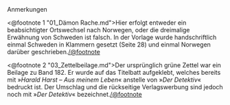 <div class="anmerkungen">Anmerkungen</div>

<@footnote 1 "01_Dämon Rache.md">Hier erfolgt entweder ein beabsichtigter Ortswechsel nach Norwegen, oder die dreimalige Erwähnung von Schweden ist falsch. In der Vorlage wurde handschriftlich einmal Schweden in Klammern gesetzt (Seite 28) und einmal Norwegen darüber geschrieben.</@footnote>

<@footnote 2 "03_Zettelbeilage.md">Der ursprünglich grüne Zettel war ein Beilage zu Band 182. Er wurde auf das Titelbatt aufgeklebt, welches bereits mit »<em>Harald Harst – Aus meinem Leben</em>« anstelle von »<em>Der Detektiv</em>« bedruckt ist. Der Umschlag und die rückseitige Verlagswerbung sind jedoch noch mit »<em>Der Detektiv</em>« bezeichnet.</@footnote>
